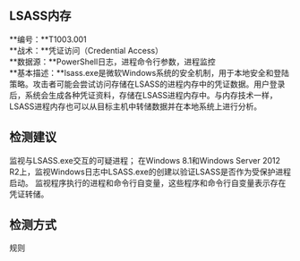 ## LSASS内存  
**编号：**T1003.001  
**战术：**凭证访问（Credential Access）  
**数据源：**PowerShell日志，进程命令行参数，进程监控  
**基本描述：**lsass.exe是微软Windows系统的安全机制，用于本地安全和登陆策略。攻击者可能会尝试访问存储在LSASS的进程内存中的凭证数据。用户登录后，系统会生成各种凭证资料，存储在LSASS进程内存中。与内存技术一样，LSASS进程内存也可以从目标主机中转储数据并在本地系统上进行分析。
  
## 检测建议  
监视与LSASS.exe交互的可疑进程；
在Windows 8.1和Windows Server 2012 R2上，监视Windows日志中LSASS.exe的创建以验证LSASS是否作为受保护进程启动。
监视程序执行的进程和命令行自变量，这些程序和命令行自变量表示存在凭证转储。  
## 检测方式  
规则